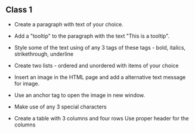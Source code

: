 ## Class 1

- Create a paragraph with text of your choice.
- Add a "tooltip" to the paragraph with the text "This is a tooltip".
- Style some of the text using of any 3 tags of these tags - bold, italics, strikethrough, underline

- Create two lists - ordered and unordered with items of your choice

- Insert an image in the HTML page and add a alternative text message for image.

- Use an anchor tag to open the image in new window.

- Make use of any 3 special characters

- Create a table with 3 columns and four rows
Use proper header for the columns
